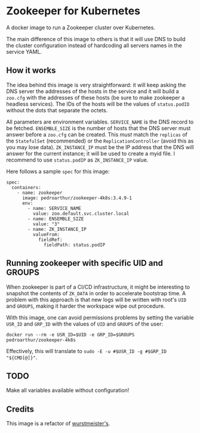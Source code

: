 Zookeeper for Kubernetes
========================

A docker image to run a Zookeeper cluster over Kubernetes.

The main difference of this image to others is that it will use DNS to build the cluster configuration instead of hardcoding all servers names in the service YAML.

How it works
------------

The idea behind this image is very straightforward: it will keep asking the DNS server the addresses of the hosts in the service and it will build a `zoo.cfg` with the addresses of these hosts (be sure to make zookeeper a headless services). The IDs of the hosts will be the values of `status.podID` without the dots that separate the octets.

All parameters are environment variables. `SERVICE_NAME` is the DNS record to be fetched. `ENSEMBLE_SIZE` is the number of hosts that the DNS server must answer before a `zoo.cfg` can be created. This *must* match the `replicas` of the `StatefulSet` (recommended) or the `ReplicationController` (avoid this as you may lose data). `ZK_INSTANCE_IP` must be the IP address that the DNS will answer for the current instance; it will be used to create a myid file. I recommend to use `status.podIP` as `ZK_INSTANCE_IP` value.

Here follows a sample `spec` for this image:

    spec:
      containers:
        - name: zookeeper
          image: pedroarthur/zookeeper-4k8s:3.4.9-1
          env:
            - name: SERVICE_NAME
              value: zoo.default.svc.cluster.local
            - name: ENSEMBLE_SIZE
              value: "3"
            - name: ZK_INSTANCE_IP
              valueFrom:
                fieldRef:
                  fieldPath: status.podIP

Running zookeeper with specific UID and GROUPS
----------------------------------------------

When zookeeper is part of a CI/CD infrastructure, it might be interesting to snapshot the contents of `ZK_DATA` in order to accelerate bootstrap time. A problem with this approach is that new logs will be written with root's `UID` and `GROUPS`, making it harder the workspace wipe out procedure.

With this image, one can avoid permissions problems by setting the variable `USR_ID` and `GRP_ID` with the values of `UID` and `GROUPS` of the user:

    docker run --rm -e USR_ID=$UID -e GRP_ID=$GROUPS pedroarthur/zookeeper-4k8s

Effectively, this will translate to `sudo -E -u #$USR_ID -g #$GRP_ID "${CMD[@]}"`.

TODO
----

Make all variables available without configuration!

Credits
-------

This image is a refactor of [wurstmeister's](https://github.com/wurstmeister/zookeeper-docker).

